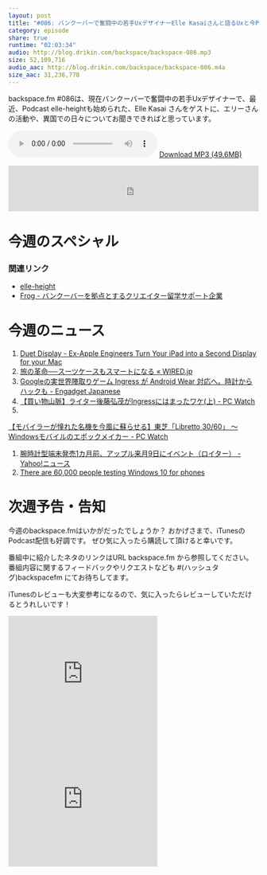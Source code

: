 ```yaml
---
layout: post
title: "#086: バンクーバーで奮闘中の若手UxデザイナーElle Kasaiさんと語るUxと今Podcastに注目している理由"
category: episode
share: true
runtime: "02:03:34"
audio: http://blog.drikin.com/backspace/backspace-086.mp3
size: 52,109,716
audio_aac: http://blog.drikin.com/backspace/backspace-086.m4a
size_aac: 31,236,778
---
```


backspace.fm #086は、現在バンクーバーで奮闘中の若手Uxデザイナーで、最近、Podcast elle-heightも始められた、Elle Kasai さんをゲストに、エリーさんの活動や、異国での日々についてお聞きできればと思っています。


<audio src="http://blog.drikin.com/backspace/backspace-086.mp3" controls></audio>
[Download MP3 (49.6MB)](http://blog.drikin.com/backspace/backspace-086.mp3)

<iframe src="http://backspace.fm/subscribes.html" width="100%" height="92" scrolling="no" frameborder="0"></iframe>

# 今週のスペシャル

### 関連リンク
- [elle-height](http://elle-height.ellekasai.com/)
- [Frog - バンクーバーを拠点とするクリエイター留学サポート企業](http://frogagent.com/)


# 今週のニュース
1. [Duet Display - Ex-Apple Engineers Turn Your iPad into a Second Display for your Mac](http://www.duetdisplay.com/)
1. [旅の革命──スーツケースもスマートになる « WIRED.jp](http://cms2x.wired.jp/2015/02/22/smart-suitcase/)
1. [Googleの実世界陣取りゲーム Ingress が Android Wear 対応へ。時計からハックも - Engadget Japanese](http://japanese.engadget.com/2015/02/27/google-ingress-android-wear/?ncid=rss_truncated)
1. [【買い物山脈】ライター後藤弘茂がIngressにはまったワケ(上) - PC Watch](http://m.pc.watch.impress.co.jp/docs/column/kaimono/20150224_689692.html)
1.
[【モバイラーが憧れた名機を今風に蘇らせる】東芝「Libretto 30/60」 ～Windowsモバイルのエポックメイカー - PC Watch](http://m.pc.watch.impress.co.jp/docs/column/mobiler/20150228_690542.html)
1. [腕時計型端末発売1カ月前、アップル来月9日にイベント（ロイター） - Yahoo!ニュース](http://headlines.yahoo.co.jp/hl?a=20150227-00000015-reut-bus_all)
1. [There are 60,000 people testing Windows 10 for phones](http://www.neowin.net/news/there-are-only-60000-people-testing-windows-10-for-phones)

# 次週予告・告知

今週のbackspace.fmはいかがだったでしょうか？
おかげさまで、iTunesのPodcast配信も好調です。
ぜひ気に入ったら購読して頂けると幸いです。

番組中に紹介したネタのリンクはURL backspace.fm から参照してください。
番組内容に関するフィードバックやリクエストなども #(ハッシュタグ)backspacefm にてお待ちしてます。

iTunesのレビューも大変参考になるので、気に入ったらレビューしていただけるとうれしいです！

<iframe src="http://rcm-fe.amazon-adsystem.com/e/cm?t=driftking-22&o=9&p=12&l=bn1&mode=videogames-jp&browse=637394&fc1=000000&lt1=_blank&lc1=3366FF&bg1=FFFFFF&f=ifr" marginwidth="0" marginheight="0" width="300" height="252" border="0" frameborder="0" style="border:none;" scrolling="no"></iframe>
<iframe src="http://rcm-fe.amazon-adsystem.com/e/cm?t=driftking-22&o=9&p=12&l=bn1&mode=computers-jp&browse=2127209086&fc1=000000&lt1=_blank&lc1=3366FF&bg1=FFFFFF&f=ifr" marginwidth="0" marginheight="0" width="300" height="252" border="0" frameborder="0" style="border:none;" scrolling="no"></iframe>
